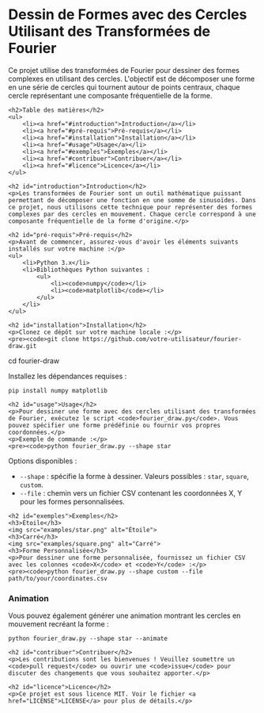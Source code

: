 <!DOCTYPE html>
<html lang="fr">
<head>
    <meta charset="UTF-8">
    <meta name="viewport" content="width=device-width, initial-scale=1.0">
    <title>Dessin de Formes avec des Cercles Utilisant des Transformées de Fourier</title>
</head>
<body>
    <h1>Dessin de Formes avec des Cercles Utilisant des Transformées de Fourier</h1>
    <p>Ce projet utilise des transformées de Fourier pour dessiner des formes complexes en utilisant des cercles. L'objectif est de décomposer une forme en une série de cercles qui tournent autour de points centraux, chaque cercle représentant une composante fréquentielle de la forme.</p>
    
    <h2>Table des matières</h2>
    <ul>
        <li><a href="#introduction">Introduction</a></li>
        <li><a href="#pré-requis">Pré-requis</a></li>
        <li><a href="#installation">Installation</a></li>
        <li><a href="#usage">Usage</a></li>
        <li><a href="#exemples">Exemples</a></li>
        <li><a href="#contribuer">Contribuer</a></li>
        <li><a href="#licence">Licence</a></li>
    </ul>
    
    <h2 id="introduction">Introduction</h2>
    <p>Les transformées de Fourier sont un outil mathématique puissant permettant de décomposer une fonction en une somme de sinusoïdes. Dans ce projet, nous utilisons cette technique pour représenter des formes complexes par des cercles en mouvement. Chaque cercle correspond à une composante fréquentielle de la forme d'origine.</p>
    
    <h2 id="pré-requis">Pré-requis</h2>
    <p>Avant de commencer, assurez-vous d'avoir les éléments suivants installés sur votre machine :</p>
    <ul>
        <li>Python 3.x</li>
        <li>Bibliothèques Python suivantes :
            <ul>
                <li><code>numpy</code></li>
                <li><code>matplotlib</code></li>
            </ul>
        </li>
    </ul>
    
    <h2 id="installation">Installation</h2>
    <p>Clonez ce dépôt sur votre machine locale :</p>
    <pre><code>git clone https://github.com/votre-utilisateur/fourier-draw.git
cd fourier-draw
</code></pre>
    <p>Installez les dépendances requises :</p>
    <pre><code>pip install numpy matplotlib
</code></pre>
    
    <h2 id="usage">Usage</h2>
    <p>Pour dessiner une forme avec des cercles utilisant des transformées de Fourier, exécutez le script <code>fourier_draw.py</code>. Vous pouvez spécifier une forme prédéfinie ou fournir vos propres coordonnées.</p>
    <p>Exemple de commande :</p>
    <pre><code>python fourier_draw.py --shape star
</code></pre>
    <p>Options disponibles :</p>
    <ul>
        <li><code>--shape</code> : spécifie la forme à dessiner. Valeurs possibles : <code>star</code>, <code>square</code>, <code>custom</code>.</li>
        <li><code>--file</code> : chemin vers un fichier CSV contenant les coordonnées X, Y pour les formes personnalisées.</li>
    </ul>
    
    <h2 id="exemples">Exemples</h2>
    <h3>Étoile</h3>
    <img src="examples/star.png" alt="Étoile">
    <h3>Carré</h3>
    <img src="examples/square.png" alt="Carré">
    <h3>Forme Personnalisée</h3>
    <p>Pour dessiner une forme personnalisée, fournissez un fichier CSV avec les colonnes <code>X</code> et <code>Y</code> :</p>
    <pre><code>python fourier_draw.py --shape custom --file path/to/your/coordinates.csv
</code></pre>
    <h3>Animation</h3>
    <p>Vous pouvez également générer une animation montrant les cercles en mouvement recréant la forme :</p>
    <pre><code>python fourier_draw.py --shape star --animate
</code></pre>
    
    <h2 id="contribuer">Contribuer</h2>
    <p>Les contributions sont les bienvenues ! Veuillez soumettre un <code>pull request</code> ou ouvrir une <code>issue</code> pour discuter des changements que vous souhaitez apporter.</p>
    
    <h2 id="licence">Licence</h2>
    <p>Ce projet est sous licence MIT. Voir le fichier <a href="LICENSE">LICENSE</a> pour plus de détails.</p>
</body>
</html>
